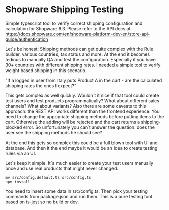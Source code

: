 # Shopware Shipping Testing

Simple typescript tool to verify correct shipping configuration and calculation for Shopware 6.3. Please refer to the API docs at https://docs.shopware.com/en/shopware-platform-dev-en/store-api-guide/authentication

Let´s be honest: Shipping methods can get quite complex with the Rule builder, various countries, tax status and more. At the end it becomes tedious to manually QA and test the configuration. Especially if you have 30+ countries with different shipping rates. I needed a simple tool to verify weight based shipping in this scenario.

"If a logged in user from Italy puts Product A in the cart - are the calculated shipping rates the ones I expect?"

This gets complex as well quickly. Wouldn´t it nice if that tool could create test users and test products programmatically? What about different sales channels? What about variants? Also there are some caveats to this approach: the REST API works different than the frontend experience. You need to change the appopriate shipping methods before putting items to the cart. Otherwise the adding will be rejected and the cart returns a shipping-blocked error.
So unfortunately you can´t answer the question: does the user see the shipping methods he should see?

At the end this gets so complex this could be a full blown tool with UI and database. And then it the end maybe it would be an idea to create testing rules via an UI. 

Let´s keep it simple. It´s much easier to create your test users manually once and use real products that might never changed.

```
mv src/config.default.ts src/config.ts
npm install
```

You need to insert some data in src/config.ts. 
Then pick your testing commands from package.json and run them. This is a pure testing tool based on ts-jest so no build or dev.
